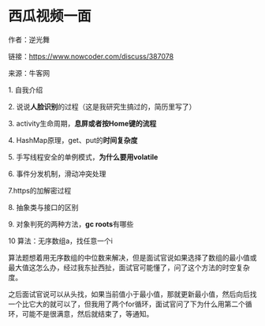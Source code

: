 # 西瓜视频一面

作者：逆光舞

链接：https://www.nowcoder.com/discuss/387078

来源：牛客网



1\. 自我介绍

2\. 说说**人脸识别**的过程（这是我研究生搞过的，简历里写了）

3\. activity生命周期，**息屏或者按Home键的流程**

4\. HashMap原理，get、put的**时间复杂度**

5\. 手写线程安全的单例模式，**为什么要用volatile**

6\. 事件分发机制，滑动冲突处理

7.https的加解密过程

8\. 抽象类与接口的区别

9\. 对象判死的两种方法，**gc roots**有哪些

10 算法：无序数组a，找任意一个i

算法题想着用无序数组的中位数来解决，但是面试官说如果选择了数组的最小值或最大值这怎么办，经过我东扯西扯，面试官可能懂了，问了这个方法的时空复杂度。

之后面试官说可以从头找，如果当前值小于最小值，那就更新最小值，然后向后找一个比它大的就可以了，但我用了两个for循环，面试官问了下为什么用第二个循环，可能不是很满意，然后就结束了，等通知。
